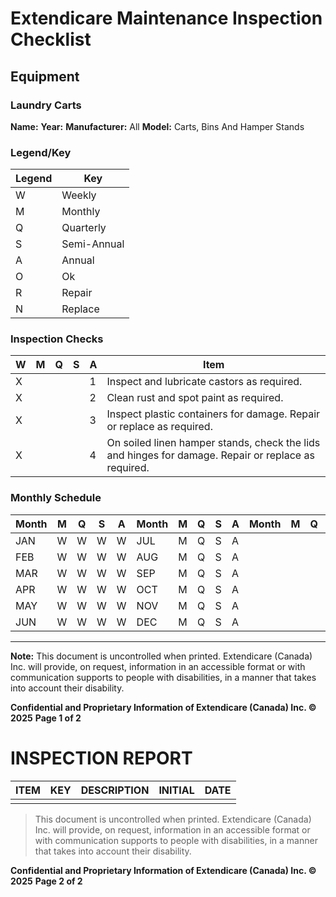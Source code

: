 # Extendicare Maintenance Inspection Checklist

## Equipment
### Laundry Carts

**Name:**
**Year:**
**Manufacturer:** All
**Model:** Carts, Bins And Hamper Stands

### Legend/Key
| Legend | Key         |
|--------|-------------|
| W      | Weekly      |
| M      | Monthly     |
| Q      | Quarterly   |
| S      | Semi-Annual |
| A      | Annual      |
| O      | Ok          |
| R      | Repair      |
| N      | Replace     |

### Inspection Checks
| W | M | Q | S | A | Item                                                                 |
|---|---|---|---|---|----------------------------------------------------------------------|
| X |   |   |   | 1 | Inspect and lubricate castors as required.                          |
| X |   |   |   | 2 | Clean rust and spot paint as required.                              |
| X |   |   |   | 3 | Inspect plastic containers for damage. Repair or replace as required.|
| X |   |   |   | 4 | On soiled linen hamper stands, check the lids and hinges for damage. Repair or replace as required.|

### Monthly Schedule
| Month | M | Q | S | A | Month | M | Q | S | A | Month | M | Q | S | A | Month | M | Q | S | A |
|-------|---|---|---|---|-------|---|---|---|---|-------|---|---|---|---|-------|---|---|---|---|
| JAN   | W | W | W | W | JUL   | M | Q | S | A | | | | | | | | | | |
| FEB   | W | W | W | W | AUG   | M | Q | S | A | | | | | | | | | | |
| MAR   | W | W | W | W | SEP   | M | Q | S | A | | | | | | | | | | |
| APR   | W | W | W | W | OCT   | M | Q | S | A | | | | | | | | | | |
| MAY   | W | W | W | W | NOV   | M | Q | S | A | | | | | | | | | | |
| JUN   | W | W | W | W | DEC   | M | Q | S | A | | | | | | | | | | |

----

**Note:** This document is uncontrolled when printed. Extendicare (Canada) Inc. will provide, on request, information in an accessible format or with communication supports to people with disabilities, in a manner that takes into account their disability.

**Confidential and Proprietary Information of Extendicare (Canada) Inc. © 2025**
**Page 1 of 2**

# INSPECTION REPORT

| ITEM | KEY | DESCRIPTION | INITIAL | DATE |
|------|-----|-------------|---------|------|
|      |     |             |         |      |

> This document is uncontrolled when printed. Extendicare (Canada) Inc. will provide, on request, information in an accessible format or with communication supports to people with disabilities, in a manner that takes into account their disability.

**Confidential and Proprietary Information of Extendicare (Canada) Inc. © 2025**
**Page 2 of 2**